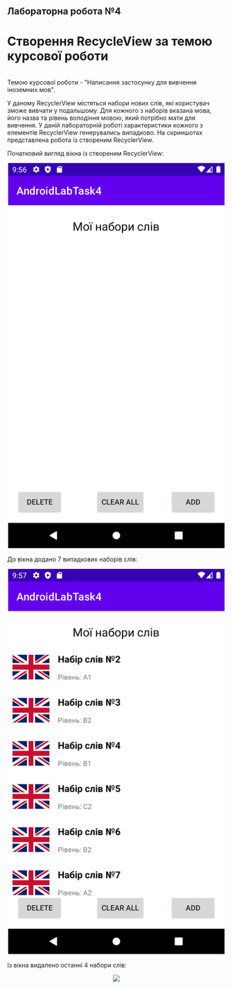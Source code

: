 ## Лабораторна робота №4
# Створення RecycleView за темою курсової роботи
<br>
Темою курсової роботи - "Написання застосунку для вивчення іноземних мов".

У даному RecyclerView містяться набори нових слів, які користувач зможе вивчати у подальшому.
Для кожного з наборів вказана мова, його назва та рівень володіння мовою, який потрібно мати для вивчення.
У даній лабораторній роботі характеристики кожного з елементів RecyclerView генерувались випадково.
На скриншотах представлена робота із створеним RecyclerView.

Початковий вигляд вікна із створеним RecyclerView:
<p align="center">
  <img src="../screenshots/LabTask4/screenshot_1.png" width="500"/>
</p>
До вікна додано 7 випадкових наборів слів:
<p align="center">
  <img src="../screenshots/LabTask4/screenshot_2.png" width="500"/>
</p>
Із вікна видалено останні 4 набори слів:
<p align="center">
  <img src="../screenshots/LabTask2/screenshot_3.png" width="500"/>
</p>
